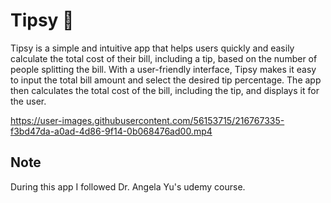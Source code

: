 # Tipsy 💸

Tipsy is a simple and intuitive app that helps users quickly and easily calculate the total cost of their bill, including a tip, based on the number of people splitting the bill. With a user-friendly interface, Tipsy makes it easy to input the total bill amount and select the desired tip percentage. The app then calculates the total cost of the bill, including the tip, and displays it for the user.



https://user-images.githubusercontent.com/56153715/216767335-f3bd47da-a0ad-4d86-9f14-0b068476ad00.mp4



## Note

During this app I followed Dr. Angela Yu's udemy course.
